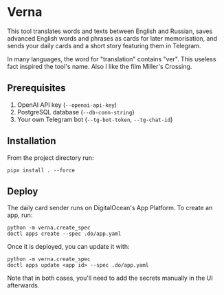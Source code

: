 Verna
=====

This tool translates words and texts between English and Russian,
saves advanced English words and phrases as cards for later memorisation,
and sends your daily cards and a short story featuring them in Telegram.

In many languages, the word for "translation" contains "ver".
This useless fact inspired the tool's name.
Also I like the film Miller's Crossing.

Prerequisites
-------------

1. OpenAI API key (`--openai-api-key`)
2. PostgreSQL database (`--db-conn-string`)
3. Your own Telegram bot (`--tg-bot-token`, `--tg-chat-id`)

Installation
------------

From the project directory run:

    pipx install . --force

Deploy
------

The daily card sender runs on DigitalOcean's App Platform. To create an app, run:

    python -m verna.create_spec
    doctl apps create --spec .do/app.yaml

Once it is deployed, you can update it with:

    python -m verna.create_spec
    doctl apps update <app id> --spec .do/app.yaml

Note that in both cases, you'll need to add the secrets manually in the UI afterwards.
